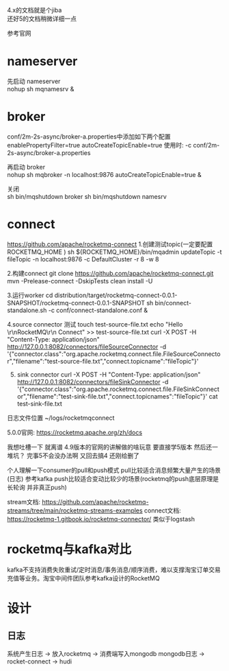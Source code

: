 4.x的文档就是个jiba  
还好5的文档稍微详细一点

参考官网
# nameserver
先启动 nameserver  
nohup sh mqnamesrv &

# broker
conf/2m-2s-async/broker-a.properties中添加如下两个配置
enablePropertyFilter=true
autoCreateTopicEnable=true
使用时: -c conf/2m-2s-async/broker-a.properties

再启动 broker  
nohup sh mqbroker -n localhost:9876 autoCreateTopicEnable=true &

关闭  
sh bin/mqshutdown broker
sh bin/mqshutdown namesrv


# connect
https://github.com/apache/rocketmq-connect
1.创建测试topic(一定要配置 ROCKETMQ_HOME )
sh ${ROCKETMQ_HOME}/bin/mqadmin updateTopic -t fileTopic -n localhost:9876 -c DefaultCluster -r 8 -w 8

2.构建connect
git clone https://github.com/apache/rocketmq-connect.git
mvn -Prelease-connect -DskipTests clean install -U

3.运行worker
cd distribution/target/rocketmq-connect-0.0.1-SNAPSHOT/rocketmq-connect-0.0.1-SNAPSHOT
sh bin/connect-standalone.sh -c conf/connect-standalone.conf &

4.source connector
测试
touch test-source-file.txt
echo "Hello \r\nRocketMQ\r\n Connect" >> test-source-file.txt
curl -X POST -H "Content-Type: application/json" http://127.0.0.1:8082/connectors/fileSourceConnector -d '{"connector.class":"org.apache.rocketmq.connect.file.FileSourceConnector","filename":"test-source-file.txt","connect.topicname":"fileTopic"}'

5. sink connector
   curl -X POST -H "Content-Type: application/json" http://127.0.0.1:8082/connectors/fileSinkConnector -d '{"connector.class":"org.apache.rocketmq.connect.file.FileSinkConnector","filename":"test-sink-file.txt","connect.topicnames":"fileTopic"}'
   cat test-sink-file.txt

日志文件位置
~/logs/rocketmqconnect


5.0.0官网: https://rocketmq.apache.org/zh/docs

我想吐槽一下 就离谱
4.9版本的官网的讲解做的啥玩意 要直接学5版本 然后还一堆坑？
完事5不会没办法啊 又回去搞4 还刚给删了

个人理解一下consumer的pull和push模式
pull比较适合消息频繁大量产生的场景(日志) 参考kafka
push比较适合变动比较少的场景(rocketmq的push底层原理是长轮询 并非真正push)

stream文档: https://github.com/apache/rocketmq-streams/tree/main/rocketmq-streams-examples
connect文档: https://rocketmq-1.gitbook.io/rocketmq-connector/
类似于logstash

# rocketmq与kafka对比
kafka不支持消费失败重试/定时消息/事务消息/顺序消费，难以支撑淘宝订单交易充值等业务。淘宝中间件团队参考kafka设计的RocketMQ



# 设计
## 日志
系统产生日志 -> 放入rocketmq -> 消费端写入mongodb
mongodb日志 -> rocket-connect -> hudi